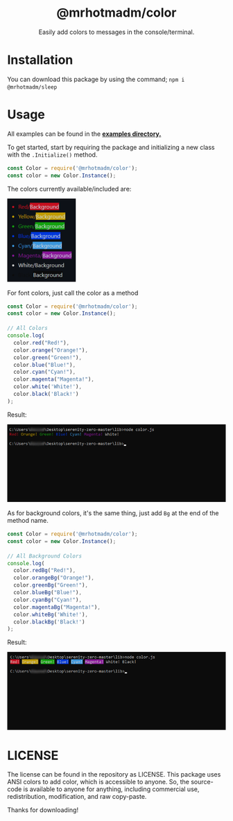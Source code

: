 <h1 align="center">@mrhotmadm/<strong>color</strong></h1>

<p align="center">Easily add colors to messages in the console/terminal.</p>

# Installation

You can download this package by using the command; `npm i @mrhotmadm/sleep`

# Usage

All examples can be found in the <a href="https://github.com/mrhotmadm/color/tree/main/examples" target="_blank"><strong>examples directory.</strong></a>

To get started, start by requiring the package and initializing a new class with the `.Initialize()` method.

```js
const Color = require('@mrhotmadm/color');
const color = new Color.Instance();
```

The colors currently available/included are:

![Current Colors](/images/colors.png)

For font colors, just call the color as a method

```js
const Color = require('@mrhotmadm/color');
const color = new Color.Instance();

// All Colors
console.log(
  color.red("Red!"),
  color.orange("Orange!"),
  color.green("Green!"),
  color.blue("Blue!"),
  color.cyan("Cyan!"),
  color.magenta("Magenta!"),
  color.white('White!'),
  color.black('Black!')
);
```
Result:

![wad](/images/color-output.png)

As for background colors, it's the same thing, just add `Bg` at the end of the method name.

```js
const Color = require('@mrhotmadm/color');
const color = new Color.Instance();

// All Background Colors
console.log(
  color.redBg("Red!"),
  color.orangeBg("Orange!"),
  color.greenBg("Green!"),
  color.blueBg("Blue!"),
  color.cyanBg("Cyan!"),
  color.magentaBg("Magenta!"),
  color.whiteBg('White!'),
  color.blackBg('Black!')
);
```
Result:

![wad](/images/bg-output.png)

# LICENSE

The license can be found in the repository as LICENSE. This package uses ANSI colors to add color, which is accessible to anyone. 
So, the source-code is available to anyone for anything, including commercial use, redistribution, modification, and raw copy-paste.

Thanks for downloading!
